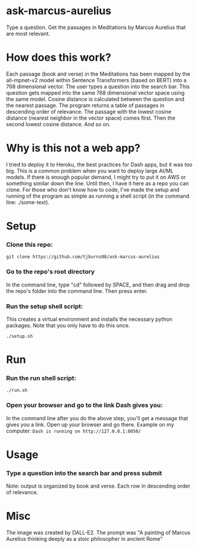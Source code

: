 # ask-marcus-aurelius
Type a question. Get the passages in Meditations by Marcus Aurelius that are most relevant. 

# How does this work?
Each passage (book and verse) in the Meditations has been mapped by the all-mpnet-v2 model within Sentence Transformers (based on BERT) into a 768 dimensional vector. The user types a question into the search bar. This question gets mapped into the same 768 dimensional vector space using the same model. Cosine distance is calculated between the question and the nearest passage. The program returns a table of passages in descending order of relevance. The passage with the lowest cosine distance (nearest neighbor in the vector space) comes first. Then the second lowest cosine distance. And so on. 

# Why is this not a web app? 
I tried to deploy it to Heroku, the best practices for Dash apps, but it was too big. This is a common problem when you want to deploy large AI/ML models. If there is enough popular demand, I might try to put it on AWS or something similar down the line. Until then, I have it here as a repo you can clone. For those who don't know how to code, I've made the setup and running of the program as simple as running a shell script (in the command line: ./some-text). 

# Setup 
### Clone this repo: 
`git clone https://github.com/tjburns08/ask-marcus-aurelius`

### Go to the repo's root directory
In the command line, type "cd" followed by SPACE, and then drag and drop the repo's folder into the command line. Then press enter. 

### Run the setup shell script: 
This creates a virtual environment and installs the necessary python packages. Note that you only have to do this once. 

`./setup.sh`


# Run
### Run the run shell script: 
`./run.sh`
### Open your browser and go to the link Dash gives you:
In the command line after you do the above step, you'll get a message that gives you a link. Open up your browser and go there. Example on my computer: `Dash is running on http://127.0.0.1:8050/`

# Usage
### Type a question into the search bar and press submit
Note: output is organized by book and verse. Each row in descending order of relevance.

# Misc
The image was created by DALL-E2. The prompt was "A painting of Marcus Aurelius thinking deeply as a stoic philosopher in ancient Rome"

